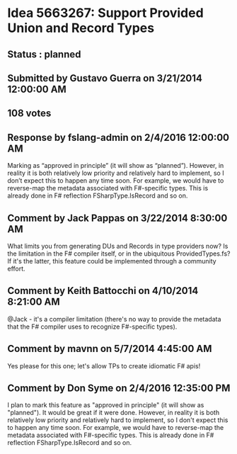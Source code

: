 # Idea 5663267: Support Provided Union and Record Types #

## Status : planned

## Submitted by Gustavo Guerra on 3/21/2014 12:00:00 AM

## 108 votes




## Response by fslang-admin on 2/4/2016 12:00:00 AM

Marking as “approved in principle” (it will show as “planned”).
However, in reality it is both relatively low priority and relatively hard to implement, so I don’t expect this to happen any time soon.
For example, we would have to reverse-map the metadata associated with F#-specific types. This is already done in F# reflection FSharpType.IsRecord and so on.



## Comment by Jack Pappas on 3/22/2014 8:30:00 AM

What limits you from generating DUs and Records in type providers now? Is the limitation in the F# compiler itself, or in the ubiquitous ProvidedTypes.fs? If it's the latter, this feature could be implemented through a community effort.

## Comment by Keith Battocchi on 4/10/2014 8:21:00 AM

@Jack - it's a compiler limitation (there's no way to provide the metadata that the F# compiler uses to recognize F#-specific types).

## Comment by mavnn on 5/7/2014 4:45:00 AM

Yes please for this one; let's allow TPs to create idiomatic F# apis!

## Comment by Don Syme on 2/4/2016 12:35:00 PM

I plan to mark this feature as "approved in principle" (it will show as "planned"). It would be great if it were done.
However, in reality it is both relatively low priority and relatively hard to implement, so I don't expect this to happen any time soon.
For example, we would have to reverse-map the metadata associated with F#-specific types. This is already done in F# reflection FSharpType.IsRecord and so on.

